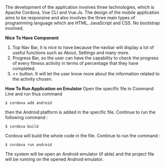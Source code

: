 The development of the application involves three technologies, which is Apache Cordova, Vue CLI and Vue.Js. 
The design of the mobile application aims to be responsive and also involves the three main types of programming language which are HTML,
JavaScript and CSS. No bootstrap involved.

<b> Nice To Have Component </b>
1. Top Nav Bar, it is nice to have because the navbar will display a lot of useful functions such as About, Settings and many more.
2. Progress Bar, so the user can have the capability to check the progress of every fitness activity in terms of percentage that they have completed.
3. <<More Detail>> button. It will let the user know more about the information related to the activity chosen.

<b> How To Run Application on Emulator </b>
Open the specific file in Command Line and run thus command
```
$ cordova add android
```

then the Android platform is added in the specific file. Continue to run the following command :

```
$ cordova build
```
Cordova will build the whole code in the file. Continue to run the command :
```
$ cordova run android
```
The system will be open an Android emulator (if able) and the project file will be running on the opened Android emulator.
